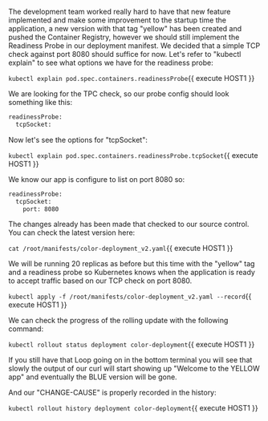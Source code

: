 The development team worked really hard to have that new feature implemented and make some improvement to the startup time the application, a new version with that tag "yellow" has been created and pushed the Container Registry, however we should still implement the Readiness Probe in our deployment manifest. We decided that a simple TCP check against port 8080 should suffice for now. Let's refer to "kubectl explain" to see what options we have for the readiness probe:

`kubectl explain pod.spec.containers.readinessProbe`{{ execute HOST1 }}

We are looking for the TPC check, so our probe config should look something like this:

```html
readinessProbe:
  tcpSocket:
```

Now let's see the options for "tcpSocket":

`kubectl explain pod.spec.containers.readinessProbe.tcpSocket`{{ execute HOST1 }}

We know our app is configure to list on port 8080 so:

```html
readinessProbe:
  tcpSocket:
    port: 8080
```

The changes already has been made that checked to our source control. You can check the latest version here:

`cat /root/manifests/color-deployment_v2.yaml`{{ execute HOST1 }}

We will be running 20 replicas as before but this time with the "yellow" tag and a readiness probe so Kubernetes knows when the application is ready to accept traffic based on our TCP check on port 8080.

`kubectl apply -f /root/manifests/color-deployment_v2.yaml --record`{{ execute HOST1 }}

We can check the progress of the rolling update with the following command:

`kubectl rollout status deployment color-deployment`{{ execute HOST1 }}

If you still have that Loop going on in the bottom terminal you will see that slowly the output of our curl will start showing up "Welcome to the YELLOW app" and eventually the BLUE version will be gone.

And our "CHANGE-CAUSE" is properly recorded in the history:

`kubectl rollout history deployment color-deployment`{{ execute HOST1 }}
